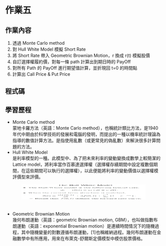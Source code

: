 # 作業五  
## 作業內容  
1. 透過 Monte Carlo method  
2. 對 Hull White Model 模擬 Short Rate  
3. 將 Short Rate 帶入 Geometric Brownian Motion，r 換成 r(t) 模擬股價  
4. 自訂選擇權履約價，對每一條 path 計算出到期日時的 PayOff  
5. 對所有 Path 的 PayOff 進行期望值計算，並折現回 t=0 的時間點  
6. 計算出 Call Price & Put Price  

## 程式碼  

## 學習歷程  
* Monte Carlo method   
  蒙地卡羅方法（英語：Monte Carlo method），也稱統計類比方法，是1940年代中期由於科學技術的發展和電腦的發明，而提出的一種以機率統計理論為指導的數值計算方法。是指使用亂數（或更常見的偽亂數）來解決很多計算問題的方法。    
* Hull White Model  
是利率模型的一種。此模型中、為了把未來利率的變動變換成數學上較簡潔的Lattice model，將利率當作百慕達選擇權（選擇權存續期間中設定複數個期間，在這些期間可以執行的選擇權），以此便能將利率的變動價值以選擇權模評價型來評價。    
 <div align=center><img width="400" height="50" src="https://github.com/yanruchen36/Financial_Engineering/blob/master/HW5/hull_white.PNG"/></div>　　

* Geometric Brownian Motion     
幾何布朗運動（英語：geometric Brownian motion, GBM），也叫做指數布朗運動（英語：exponential Brownian motion）是連續時間情況下的隨機過程，其中隨機變量的對數遵循布朗運動，[1]也稱維納過程。幾何布朗運動在金融數學中有所應用，用來在布萊克-舒爾斯定價模型中模仿股票價格。    
